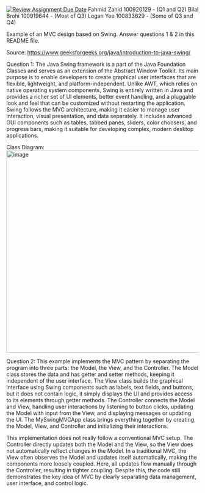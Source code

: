 [![Review Assignment Due Date](https://classroom.github.com/assets/deadline-readme-button-22041afd0340ce965d47ae6ef1cefeee28c7c493a6346c4f15d667ab976d596c.svg)](https://classroom.github.com/a/57HVEcop)
Fahmid Zahid 100920129 - (Q1 and Q2)
Bilal Brohi 100919644 - (Most of Q3)
Logan Yee 100833629 - (Some of Q3 and Q4)

Example of an MVC design based on Swing. Answer questions 1 & 2 in this README file.


Source: https://www.geeksforgeeks.org/java/introduction-to-java-swing/



Question 1: The Java Swing framework is a part of the Java Foundation Classes and serves as an extension of the Abstract Window Toolkit. Its main purpose is to enable developers to create graphical user interfaces that are flexible, lightweight, and platform-independent. Unlike AWT, which relies on native operating system components, Swing is entirely written in Java and provides a richer set of UI elements, better event handling, and a pluggable look and feel that can be customized without restarting the application. Swing follows the MVC architecture, making it easier to manage user interaction, visual presentation, and data separately. It includes advanced GUI components such as tables, tabbed panes, sliders, color choosers, and progress bars, making it suitable for developing complex, modern desktop applications.



Class Diagram:
<img width="1044" height="531" alt="image" src="https://github.com/user-attachments/assets/e5e207b3-524f-409c-ac33-d5d2fa5995fc" />





Question 2: This example implements the MVC pattern by separating the program into three parts: the Model, the View, and the Controller. The Model class stores the data and has getter and setter methods, keeping it independent of the user interface. The View class builds the graphical interface using Swing components such as labels, text fields, and buttons, but it does not contain logic, it simply displays the UI and provides access to its elements through getter methods. The Controller connects the Model and View, handling user interactions by listening to button clicks, updating the Model with input from the View, and displaying messages or updating the UI. The MySwingMVCApp class brings everything together by creating the Model, View, and Controller and initializing their interactions.

This implementation does not really follow a conventional MVC setup. The Controller directly updates both the Model and the View, so the View does not automatically reflect changes in the Model. In a traditional MVC, the View often observes the Model and updates itself automatically, making the components more loosely coupled. Here, all updates flow manually through the Controller, resulting in tighter coupling. Despite this, the code still demonstrates the key idea of MVC by clearly separating data management, user interface, and control logic.
